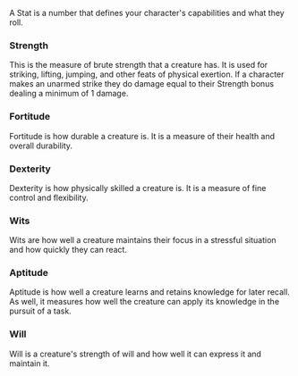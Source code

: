 A Stat is a number that defines your character's capabilities and what they roll.

### Strength

This is the measure of brute strength that a creature has. It is used for striking, lifting, jumping, and other feats of physical exertion. If a character makes an unarmed strike they do damage equal to their Strength bonus dealing a minimum of 1 damage.

### Fortitude

Fortitude is how durable a creature is. It is a measure of their health and overall durability.

### Dexterity

Dexterity is how physically skilled a creature is. It is a measure of fine control and flexibility.

### Wits

Wits are how well a creature maintains their focus in a stressful situation and how quickly they can react.

### Aptitude

Aptitude is how well a creature learns and retains knowledge for later recall. As well, it measures how well the creature can apply its knowledge in the pursuit of a task.

### Will

Will is a creature's strength of will and how well it can express it and maintain it.